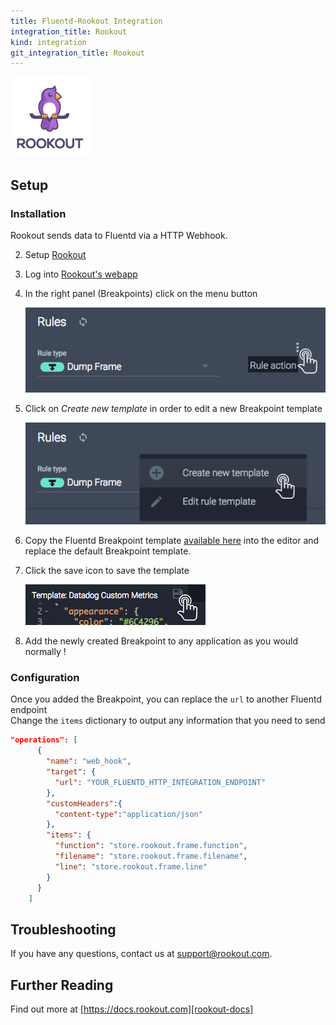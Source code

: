 ```yaml
---
title: Fluentd-Rookout Integration
integration_title: Rookout
kind: integration
git_integration_title: Rookout
---
```


![logo][rookout-image]

## Setup

### Installation

Rookout sends data to Fluentd via a HTTP Webhook.


2. Setup [Rookout][rookout-url]

3. Log into [Rookout's webapp][rookout-app-url]

1. In the right panel (Breakpoints) click on the menu button

    ![Breakpoint actions menu](screenshots/click_rule_action.png)

1. Click on *Create new template* in order to edit a new Breakpoint template

    ![Create new template button](screenshots/click_new_template.png)

1. Copy the Fluentd Breakpoint template [available here](rule-template.json) into the editor and replace the default Breakpoint template.


1. Click the save icon to save the template

    ![Click Save Icon](screenshots/click_save.png)

1. Add the newly created Breakpoint to any application as you would normally !

### Configuration

Once you added the Breakpoint, you can replace the `url` to another Fluentd endpoint  
Change the `items` dictionary to output any information that you need to send

```json
"operations": [
      {
        "name": "web_hook",
        "target": {
          "url": "YOUR_FLUENTD_HTTP_INTEGRATION_ENDPOINT"
        },
        "customHeaders":{
          "content-type":"application/json"
        },
        "items": {
          "function": "store.rookout.frame.function",
          "filename": "store.rookout.frame.filename",
          "line": "store.rookout.frame.line"
        }
      }
    ]
```

## Troubleshooting
If you have any questions, contact us at support@rookout.com.

## Further Reading
Find out more at [https://docs.rookout.com][rookout-docs]

[rookout-image]: logos/avatars-bot.png
[rookout-url]: https://docs.rookout.com/docs/getting-started.html
[rookout-docs]: https://docs.rookout.com/
[rookout-app-url]: https://app.rookout.com
[fluentd-url]: https://docs.fluentd.org/v0.12/articles/in_http
